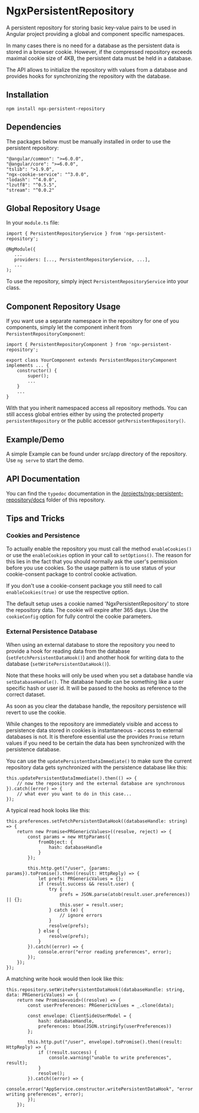 # NgxPersistentRepository

A persistent repository for storing basic key-value pairs to be used in Angular project providing a global and component specific namespaces.

In many cases there is no need for a database as the persistent data is stored in a browser cookie. 
However, if the compressed repository exceeds maximal cookie size of 4KB, the persistent data must be held in a database. 

The API allows to initialize the repository with values from a database and provides hooks for synchronizing the repository with the database.

## Installation

`npm install ngx-persistent-repository`

## Dependencies

The packages below must be manually installed in order to use the persistent repository:

    "@angular/common": ">=6.0.0",
    "@angular/core": ">=6.0.0",
    "tslib": ">1.9.0",
    "ngx-cookie-service": "^3.0.0",
    "lodash": "^4.0.0",
    "lzutf8": "^0.5.5",
	"stream": "^0.0.2"


## Global Repository Usage

In your `module.ts` file:
 ```
import { PersistentRepositoryService } from 'ngx-persistent-repository';

@NgModule({
    ...
    providers: [..., PersistentRepositoryService, ...],
    ...
);
```
To use the repository, simply inject `PersistentRepositoryService`  into your class.

## Component Repository Usage

If you want use a separate namespace in the repository for one of you components, simply let the component inherit from `PersistentRepositoryComponent`:
```
import { PersistentRepositoryComponent } from 'ngx-persistent-repository';

export class YourComponent extends PersistentRepositoryComponent implements ... {
    constructor() {
        super();
        ...
    }
    ...
}
``` 
With that you inherit namespaced access all repository methods. You can still access global entries either by using the protected
property `persistentRepository` or the public accessor `getPersistentRepository()`.  

## Example/Demo

A simple Example can be found under src/app directory of the repository. Use `ng serve` to start the demo.


## API Documentation

You can find the `typedoc` documentation in the [/projects/ngx-persistent-repository/docs](/projects/ngx-persistent-repository/docs) folder of this repository.


## Tips and Tricks

### Cookies and Persistence

To actually enable the repository you must call the method `enableCookies()` or use the `enableCookies` option in your call to
`setOptions()`. The reason for this lies in the fact that you should normally ask the user's permission before you use cookies. So 
the usage pattern is to use status of your cookie-consent package to control cookie activation.

If you don't use a cookie-consent package you still need to call `enableCookies(true)` or use the respective option.

The default setup uses a cookie named 'NgxPersistentRepository' to store the repository data. The cookie will expire after 365 days.
Use the `cookieConfig` option for fully control the cookie parameters.   

### External Persistence Database

When using an external database to store the repository you need to provide a hook for reading data from the database (`setFetchPersistentDataHook()`)
and another hook for writing data to the database (`setWritePersistentDataHook()`).

Note that these hooks will only be used when you set a database handle via `setDatabaseHandle()`. The database handle can be something
like a user specific hash or user id. It will be passed to the hooks as reference to the correct dataset.

As soon as you clear the database handle, the repository persistence will revert to use the cookie. 

While changes to the repository are immediately visible and access to persistence data stored in cookies is 
instantaneous - access to external databases is not. It is therefore essential use the provides `Promise` return values if 
you need to be certain the data has been synchronized with the persistence database.

You can use the `updatePersistentDataImmediate()` to make sure the current repository data gets synchronized with the persistence database
like this:

    this.updatePersistentDataImmediate().then(() => {
        // now the repository and the external database are synchronous
    }).catch((error) => {
        // what ever you want to do in this case...
    });

A typical read hook looks like this:

    this.preferences.setFetchPersistentDataHook((databaseHandle: string) => {
        return new Promise<PRGenericValues>((resolve, reject) => {
            const params = new HttpParams({
                fromObject: {
                    hash: databaseHandle
                }
            });

            this.http.get("/user", {params: params}).toPromise().then((result: HttpReply) => {
                let prefs: PRGenericValues = {};
                if (result.success && result.user) {
                    try {
                        prefs = JSON.parse(atob(result.user.preferences)) || {};
                        this.user = result.user;
                    } catch (e) {
                        // ignore errors
                    }
                    resolve(prefs);
                } else {
                    resolve(prefs);
                }
            }).catch((error) => {
                console.error("error reading preferences", error);
            });
        });
    });

A matching write hook would then look like this:

    this.repository.setWritePersistentDataHook((databaseHandle: string, data: PRGenericValues) => {
        return new Promise<void>((resolve) => {
            const userPreferences: PRGenericValues = _.clone(data);

            const envelope: ClientSideUserModel = {
                hash: databaseHandle,
                preferences: btoa(JSON.stringify(userPreferences))
            };

            this.http.put("/user", envelope).toPromise().then((result: HttpReply) => {
                if (!result.success) {
                    console.warning("unable to write preferences", result);
                }
                resolve();
            }).catch((error) => {
                console.error("AppService.constructor.writePersistentDataHook", "error writing preferences", error);
            });
        });
